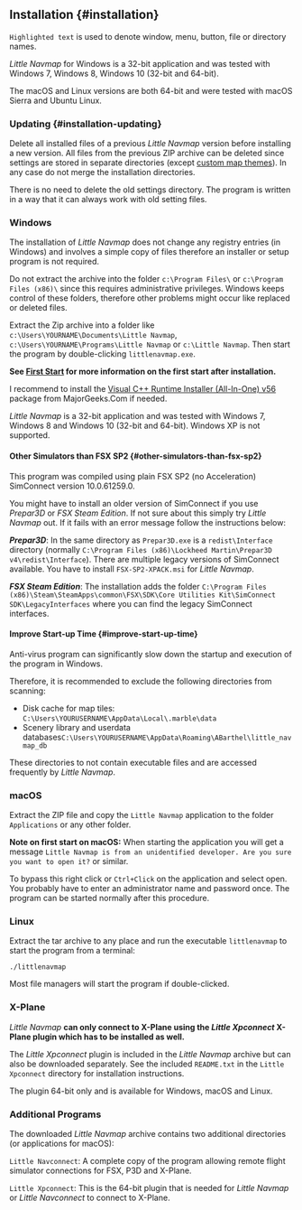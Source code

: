 ## Installation {#installation}

`Highlighted text` is used to denote window, menu, button, file or directory names.

*Little Navmap* for Windows is a 32-bit application and was tested with Windows 7, Windows 8, Windows 10 \(32-bit and 64-bit\).

The macOS and Linux versions are both 64-bit and were tested with macOS Sierra and Ubuntu Linux.

### Updating {#installation-updating}
Delete all installed files of a previous _Little Navmap_ version before installing a new version. All files from the previous ZIP archive can be deleted since settings are stored in separate directories \(except [custom map themes](MAPTHEMES.md)\). In any case do not merge the installation directories.

There is no need to delete the old settings directory. The program is written in a way that it can always work with old setting files.

### Windows
The installation of _Little Navmap_ does not change any registry entries \(in Windows\) and involves a simple copy of files therefore an installer or setup program is not required.

Do not extract the archive into the folder `c:\Program Files\` or `c:\Program Files (x86)\` since this requires administrative privileges. Windows keeps control of these folders, therefore other problems might occur like replaced or deleted files.

Extract the Zip archive into a folder like `c:\Users\YOURNAME\Documents\Little Navmap`, `c:\Users\YOURNAME\Programs\Little Navmap` or `c:\Little Navmap`. Then start the program by double-clicking `littlenavmap.exe`.

**See [First Start](INTRO.md#first-start) for more information on the first start after installation.**

I recommend to install the [Visual C++ Runtime Installer (All-In-One) v56](https://www.majorgeeks.com/files/details/visual_c_runtime_installer.html) package from MajorGeeks.Com if needed.

_Little Navmap_ is a 32-bit application and was tested with Windows 7, Windows 8 and Windows 10 \(32-bit and 64-bit\). Windows XP is not supported.

#### Other Simulators than FSX SP2 {#other-simulators-than-fsx-sp2}

This program was compiled using plain FSX SP2 \(no Acceleration\) SimConnect version 10.0.61259.0.

You might have to install an older version of SimConnect if you use _Prepar3D_ or _FSX Steam Edition_. If not sure about this simply try _Little Navmap_ out. If it fails with an error message follow the instructions below:

_**Prepar3D**_: In the same directory as `Prepar3D.exe` is a `redist\Interface` directory \(normally `C:\Program Files (x86)\Lockheed Martin\Prepar3D v4\redist\Interface`\). There are multiple legacy versions of SimConnect available. You have to install `FSX-SP2-XPACK.msi` for _Little Navmap_.

_**FSX Steam Edition**_: The installation adds the folder `C:\Program Files (x86)\Steam\SteamApps\common\FSX\SDK\Core Utilities Kit\SimConnect SDK\LegacyInterfaces` where you can find the legacy SimConnect interfaces.

#### Improve Start-up Time {#improve-start-up-time}

Anti-virus program can significantly slow down the startup and execution of the program in Windows.

Therefore, it is recommended to exclude the following directories from scanning:

* Disk cache for map tiles: `C:\Users\YOURUSERNAME\AppData\Local\.marble\data`
* Scenery library and userdata databases`C:\Users\YOURUSERNAME\AppData\Roaming\ABarthel\little_navmap_db`

These directories to not contain executable files and are accessed frequently by _Little Navmap_.

### macOS

Extract the ZIP file and copy the `Little Navmap` application to the folder `Applications` or any other folder.

**Note on first start on macOS:** When starting the application you will get a message `Little Navmap is from an unidentified developer. Are you sure you want to open it?` or similar.

To bypass this right click or `Ctrl+Click` on the application and select open. You probably have to enter an administrator name and password once. The program can be started normally after this procedure.

### Linux

Extract the tar archive to any place and run the executable `littlenavmap` to start the program from a terminal:

`./littlenavmap`

Most file managers will start the program if double-clicked.

### X-Plane

*Little Navmap* **can only connect to X-Plane using the *Little Xpconnect* X-Plane plugin which has to be installed as well.**

The *Little Xpconnect* plugin is included in the *Little Navmap* archive but can also be downloaded separately. See the included `README.txt` in the `Little Xpconnect` directory for installation instructions.

The plugin 64-bit only and is available for Windows, macOS and Linux.

### Additional Programs

The downloaded *Little Navmap* archive contains two additional directories \(or applications for macOS\):

`Little Navconnect`: A complete copy of the program allowing remote flight simulator connections for FSX, P3D and X-Plane.

`Little Xpconnect`: This is the 64-bit plugin that is needed for *Little Navmap* or *Little Navconnect* to connect to X-Plane.
